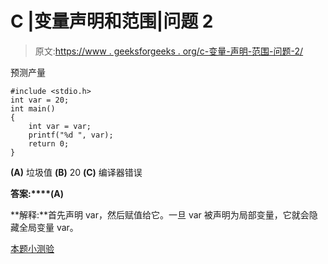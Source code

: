 # C |变量声明和范围|问题 2

> 原文:[https://www . geeksforgeeks . org/c-变量-声明-范围-问题-2/](https://www.geeksforgeeks.org/c-variable-declaration-and-scope-question-2/)

预测产量

```
#include <stdio.h>
int var = 20;
int main()
{
    int var = var;
    printf("%d ", var);
    return 0;
}
```

**(A)** 垃圾值
**(B)** 20
**(C)** 编译器错误

**答案:****(A)**

**解释:**首先声明 var，然后赋值给它。一旦 var 被声明为局部变量，它就会隐藏全局变量 var。

[本题小测验](https://www.geeksforgeeks.org/quiz-corner-gq/)